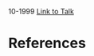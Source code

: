 

10-1999
[Link to Talk](https://www.churchofjesuschrist.org/study/general-conference/1999/10/sunday-morning-session?lang=eng)



# References
